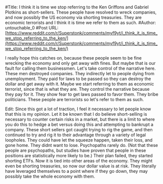 #Title: I think it is time we stop referring to the Ken Griffons and Gabriel Plotkins as short-sellers. These people have resolved to wreck companies, and now possibly the US economy via shorting treasuries. They are economic terrorists and I think it is time we refer to them as such.
#Author: untouchable_0
#Post URL: [https://www.reddit.com/r/Superstonk/comments/myf9yt/i_think_it_is_time_we_stop_referring_to_the_ken/](https://www.reddit.com/r/Superstonk/comments/myf9yt/i_think_it_is_time_we_stop_referring_to_the_ken/)


I really hope this catches on, because these people seem to be fine wrecking the economy and only get away with fines.  But maybe that is our fault for calling them businessmen.  Let's take control of the narrative here.  These men destroyed companies.  They indirectly let to people dying from unemployment.  They paid for laws to be passed so they can destroy the dollar and get away with it.  Maybe we start referring to them as economic terrorist, since that is what they are.  They control the narrative because they pay for it.  They show fear to get laws passed to favor them.  They bribe politicians.  These people are terrorists so let's refer to them as such.

Edit:  Since this got a lot of traction, I feel it necessary to let people know that this is my opinion.  Let it be known that I do believe short-selling is necessary to counter certain risks in a market, but there is a limit to where you do this to hedge a bet versus doing this and attempting to bankrupt a company.  These short sellers got caught trying to rig the game, and then continued to try and rig it to their advantage through a variety of legal loopholes.  They could have let the squeeze happen, taken their loss, and gone home.  They didnt want to lose.  Psychopaths rarely do.  (Not that these people are psychopaths, but studies have proven that people in these positions are statistically more likely to be.)  Their plan failed, they started shorting ETFs.  Now it is tied into other areas of the economy.  They might even be shorting treasuries, so now our dollar value is at risk.  They literally have leveraged themselves to a point where if they go down, they may possibly take the whole economy with them.